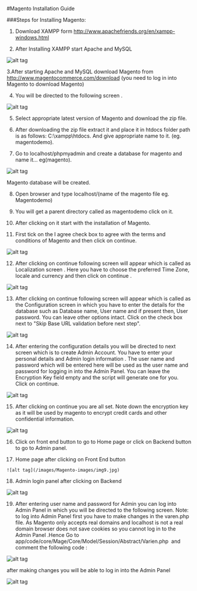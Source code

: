 #Magento Installation Guide

###Steps for Installing Magento:

  1. Download XAMPP form http://www.apachefriends.org/en/xampp-windows.html

  2. After Installing XAMPP start Apache and MySQL 

  ![alt tag](/images/Magento-images/img1.jpg)

  3.After starting Apache and MySQL download Magento from   http://www.magentocommerce.com/download (you need to log in into Magento to   download Magento)

  4. You will be directed to the following screen .

  ![alt tag](/images/Magento-images/img2.jpg)

  5. Select appropriate latest version of Magento and download the zip file.

  6. After downloading the zip file extract it and place it in htdocs folder path is as   follows: C:\xampp\htdocs. And give appropriate name to it. (eg. magentodemo).

  7. Go to localhost/phpmyadmin and create a database for magento and name it...  eg(magento). 

  ![alt tag](/images/Magento-images/img3.jpg)

  Magento database will be created.

  8. Open browser and type localhost/(name of the magento file eg. Magentodemo)

  9. You will get a parent directory called as magentodemo click on it.

  10. After clicking on it start with the installation of Magento.

  11. First tick on the I agree check box to agree with the terms and conditions of   Magento and then click on continue.

  ![alt tag](/images/Magento-images/img4.jpg)

  12. After clicking on continue following screen will appear which is called as  Localization screen . Here you have to choose the preferred Time Zone, locale and   currency and then click on continue .

  ![alt tag](/images/Magento-images/img5.jpg)

  13. After clicking on continue following screen will appear which is called as the  Configuration screen in which you have to enter the details for the database 
  such as Database name, User name and if present then, User password. 
  You can leave other options intact. Click on the check box next 
  to "Skip Base URL validation before next step". 

  ![alt tag](/images/Magento-images/img6.jpg)

  14. After entering the configuration details you will be directed to next screen 
  which   is to create Admin Account. You have to enter your personal details and   Admin login information . The user name and password which will be entered
  here will be used as the user name and password for logging in into the Admin   Panel. You can leave the Encryption Key field empty and the script will generate  one for you. Click on continue.

  ![alt tag](/images/Magento-images/img7.jpg)

  15. After clicking on continue you are all set. Note down the encryption key 
  as it will be used by magento to encrypt credit cards and other confidential  information.

  ![alt tag](/images/Magento-images/img8.jpg)

  16. Click on front end button to go to Home page or click on Backend button 
  to go to Admin panel.

  17. Home page after clicking on Front End button

    ![alt tag](/images/Magento-images/img9.jpg)

  18. Admin login panel after clicking on Backend 

  ![alt tag](/images/Magento-images/img10.jpg)

  19. After entering user name and password for Admin you can log into
   Admin Panel in which you will be directed to the following screen. 
  Note: to log into Admin Panel first you have to make changes in the 
  varen.php file. As Magento only accepts real domains and localhost is not a 
  real domain browser does not save cookies so you cannot log in to the Admin 
  Panel .Hence Go to app/code/core/Mage/Core/Model/Session/Abstract/Varien.php  
  and comment the following code :

  ![alt tag](/images/Magento-images/img11.jpg)

  after making changes you will be able to log in into the Admin Panel

  ![alt tag](/images/Magento-images/img12.jpg)